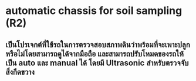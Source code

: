# automatic chassis for soil sampling (R2)
## เป็นโปรเจกต์ที่ใช้รถในการตรวจสอบสภาพดินว่าพร้อมที่จะเพาะปลูกหรือไม่โดยสามารถดูได้จากมือถือ และสามารถปรับโหมดของรถให้เป็น auto และ manual ได้ โดยมี Ultrasonic สำหรับตรวจจับสิ่งกีดขวาง
